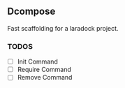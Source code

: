 ## Dcompose

Fast scaffolding for a laradock project.

### TODOS

- [ ] Init Command
- [ ] Require Command
- [ ] Remove Command 
